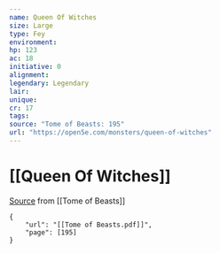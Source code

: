```yaml
---
name: Queen Of Witches
size: Large
type: Fey
environment: 
hp: 123
ac: 18
initiative: 0
alignment: 
legendary: Legendary
lair: 
unique: 
cr: 17
tags: 
source: "Tome of Beasts: 195"
url: "https://open5e.com/monsters/queen-of-witches"
---
```

# [[Queen Of Witches]]

[Source](zotero://open-pdf/library/items/ULEQWHJM?page=195) from [[Tome of Beasts]]

```pdf
{
	"url": "[[Tome of Beasts.pdf]]",
	"page": [195]
}
```

